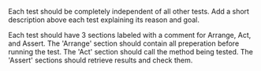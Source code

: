 Each test should be completely independent of all other tests.
Add a short description above each test explaining its reason and goal.

Each test should have 3 sections labeled with a comment for Arrange, Act, and Assert.
The 'Arrange' section should contain all preperation before running the test.
The 'Act' section should call the method being tested.
The 'Assert' sections should retrieve results and check them.
